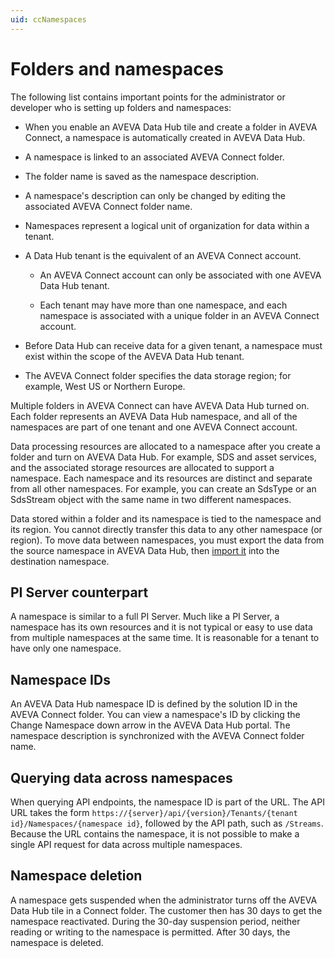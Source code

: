 ```yaml
---
uid: ccNamespaces
---
```


# Folders and namespaces

The following list contains important points for the administrator or developer who is setting up folders and namespaces:
 
* When you enable an AVEVA Data Hub tile and create a folder in AVEVA Connect, a namespace is automatically created in AVEVA Data Hub.
 
* A namespace is linked to an associated AVEVA Connect folder.

* The folder name is saved as the namespace description. 

* A namespace's description can only be changed by editing the associated AVEVA Connect folder name.
 
* Namespaces represent a logical unit of organization for data within a tenant.

* A Data Hub tenant is the equivalent of an AVEVA Connect account.

  - An AVEVA Connect account can only be associated with one AVEVA Data Hub tenant.

  - Each tenant may have more than one namespace, and each namespace is associated with a unique folder in an AVEVA Connect account.

* Before Data Hub can receive data for a given tenant, a namespace must exist within the scope of the AVEVA Data Hub tenant.

* The AVEVA Connect folder specifies the data storage region; for example, West US or Northern Europe.

Multiple folders in AVEVA Connect can have AVEVA Data Hub turned on.  Each folder represents an AVEVA Data Hub namespace, and all of the namespaces are part of one tenant and one AVEVA Connect account.

Data processing resources are allocated to a namespace after you create a folder and turn on AVEVA Data Hub. For example, SDS and asset services, and the associated storage resources are allocated to support a namespace. Each namespace and its resources are distinct and separate from all other namespaces. For example, you can create an SdsType or an SdsStream object with the same name in two different namespaces.

Data stored within a folder and its namespace is tied to the namespace and its region. You cannot directly transfer this data to any other namespace (or region). To move data between namespaces, you must export the data from the source namespace in AVEVA Data Hub, then [import it](xref:transfer-data) into the destination namespace.

## PI Server counterpart

A namespace is similar to a full PI Server. Much like a PI Server, a namespace has its own resources and it is not typical or easy to use data from multiple namespaces at the same time. It is reasonable for a tenant to have only one namespace.

## Namespace IDs

An AVEVA Data Hub namespace ID is defined by the solution ID in the AVEVA Connect folder. You can view a namespace's ID by clicking the Change Namespace down arrow in the AVEVA Data Hub portal. The namespace description is synchronized with the AVEVA Connect folder name.

## Querying data across namespaces

When querying API endpoints, the namespace ID is part of the URL. The API URL takes the form `https://{server}/api/{version}/Tenants/{tenant id}/Namespaces/{namespace id}`, followed by the API path, such as `/Streams`.  Because the URL contains the namespace, it is not possible to make a single API request for data across multiple namespaces.

## Namespace deletion

A namespace gets suspended when the administrator turns off the AVEVA Data Hub tile in a Connect folder. The customer then has 30 days to get the namespace reactivated. During the 30-day suspension period, neither reading or writing to the namespace is permitted.  After 30 days, the namespace is deleted.
